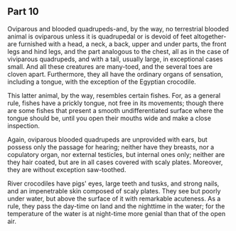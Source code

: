 ## Part 10

Oviparous and blooded quadrupeds-and, by the way, no terrestrial blooded animal is oviparous unless it is quadrupedal or is devoid of feet altogether-are furnished with a head, a neck, a back, upper and under parts, the front legs and hind legs, and the part analogous to the chest, all as in the case of viviparous quadrupeds, and with a tail, usually large, in exceptional cases small.
And all these creatures are many-toed, and the several toes are cloven apart.
Furthermore, they all have the ordinary organs of sensation, including a tongue, with the exception of the Egyptian crocodile.

This latter animal, by the way, resembles certain fishes.
For, as a general rule, fishes have a prickly tongue, not free in its movements; though there are some fishes that present a smooth undifferentiated surface where the tongue should be, until you open their mouths wide and make a close inspection.

Again, oviparous blooded quadrupeds are unprovided with ears, but possess only the passage for hearing; neither have they breasts, nor a copulatory organ, nor external testicles, but internal ones only; neither are they hair coated, but are in all cases covered with scaly plates.
Moreover, they are without exception saw-toothed.

River crocodiles have pigs' eyes, large teeth and tusks, and strong nails, and an impenetrable skin composed of scaly plates.
They see but poorly under water, but above the surface of it with remarkable acuteness.
As a rule, they pass the day-time on land and the nighttime in the water; for the temperature of the water is at night-time more genial than that of the open air.

